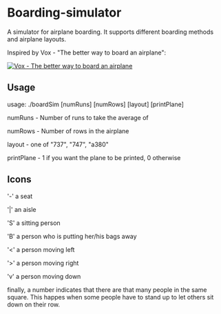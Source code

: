 # Boarding-simulator

A simulator for airplane boarding. It supports different boarding methods and airplane layouts.

Inspired by Vox - "The better way to board an airplane": 

[![Vox - The better way to board an airplane](https://img.youtube.com/vi/cMgarcFkXz4/0.jpg)](https://www.youtube.com/watch?v=cMgarcFkXz4)

## Usage
usage: ./boardSim \[numRuns\] \[numRows\] \[layout\] \[printPlane\]

numRuns - Number of runs to take the average of

numRows - Number of rows in the airplane

layout - one of "737", "747", "a380"
  
printPlane - 1 if you want the plane to be printed, 0 otherwise

## Icons

'-' a seat

'|' an aisle

'S' a sitting person

'B' a person who is putting her/his bags away

'<' a person moving left

'>' a person moving right

'v' a person moving down

finally, a number indicates that there are that many people in the same square. This happes when some people have to stand up to let others sit down on their row.
